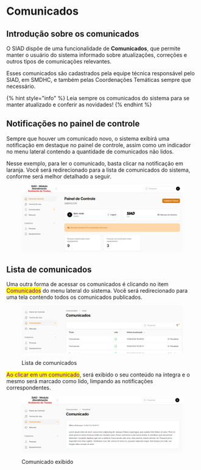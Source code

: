 # Comunicados

## Introdução sobre os comunicados

O SIAD dispõe de uma funcionalidade de **Comunicados**, que permite manter o usuário do sistema informado sobre atualizações, correções e outros tipos de comunicações relevantes.&#x20;

Esses comunicados são cadastrados pela equipe técnica responsável pelo SIAD, em SMDHC, e também pelas Coordenações Temáticas sempre que necessário.

{% hint style="info" %}
Leia sempre os comunicados do sistema para se manter atualizado e conferir as novidades!
{% endhint %}

## Notificações no painel de controle

Sempre que houver um comunicado novo, o sistema exibirá uma notificação em destaque no painel de controle, assim como um indicador no menu lateral contendo a quantidade de comunicados não lidos.

Nesse exemplo, para ler o comunicado, basta clicar na notificação em laranja. Você será redirecionado para a lista de comunicados do sistema, conforme será melhor detalhado a seguir.

<figure><img src="../.gitbook/assets/image (76).png" alt=""><figcaption></figcaption></figure>

## Lista de comunicados

Uma outra forma de acessar os comunicados é clicando no item <mark style="color:purple;">Comunicados</mark> do menu lateral do sistema. Você será redirecionado para uma tela contendo todos os comunicados publicados.

<figure><img src="../.gitbook/assets/image (1) (2) (1).png" alt=""><figcaption><p>Lista de comunicados</p></figcaption></figure>

&#x20;<mark style="color:purple;">Ao clicar em um comunicado</mark>, será exibido o seu conteúdo na íntegra e o mesmo será marcado como lido, limpando as notificações correspondentes.

<figure><img src="../.gitbook/assets/image (1) (1) (1) (1).png" alt=""><figcaption><p>Comunicado exibido</p></figcaption></figure>

